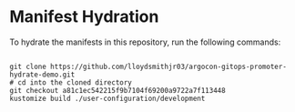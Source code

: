 
# Manifest Hydration

To hydrate the manifests in this repository, run the following commands:

```shell

git clone https://github.com/lloydsmithjr03/argocon-gitops-promoter-hydrate-demo.git
# cd into the cloned directory
git checkout a81c1ec542215f9b7104f69200a9722a7f113448
kustomize build ./user-configuration/development
```